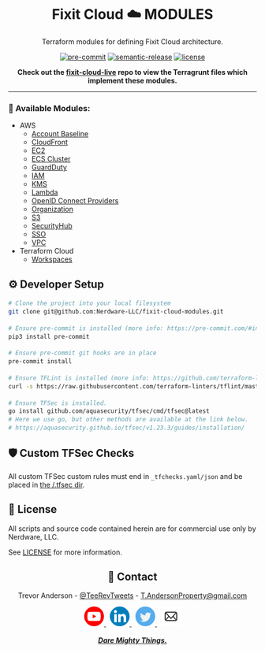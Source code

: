 <div align="center">

# Fixit Cloud ☁️ MODULES

Terraform modules for defining Fixit Cloud architecture.

[![pre-commit][pre-commit-shield]](https://github.com/pre-commit/pre-commit)
[![semantic-release][semantic-shield]](https://github.com/semantic-release/semantic-release)
[![license][license-shield]](/LICENSE)

**Check out the [fixit-cloud-live][fixit-cloud-live] repo to view the Terragrunt files which implement these modules.**

</div>

---

### 🧱 Available Modules:

- AWS
  - [Account Baseline](AWS_AccountBaseline/README.md)
  - [CloudFront](AWS_CloudFront/README.md)
  - [EC2](AWS_EC2/README.md)
  - [ECS Cluster](AWS_ECS_Cluster/README.md)
  - [GuardDuty](AWS_GuardDuty/README.md)
  - [IAM](AWS_IAM/README.md)
  - [KMS](AWS_KMS/README.md)
  - [Lambda](AWS_Lambda/README.md)
  - [OpenID Connect Providers](AWS_OpenID_Connect_Providers/README.md)
  - [Organization](AWS_Organization/README.md)
  - [S3](AWS_S3/README.md)
  - [SecurityHub](AWS_SecurityHub/README.md)
  - [SSO](AWS_SSO/README.md)
  - [VPC](AWS_VPC/README.md)
- Terraform Cloud
  - [Workspaces](TFC_Workspaces/README.md)

## ⚙️ Developer Setup

```bash
# Clone the project into your local filesystem
git clone git@github.com:Nerdware-LLC/fixit-cloud-modules.git

# Ensure pre-commit is installed (more info: https://pre-commit.com/#install)
pip3 install pre-commit

# Ensure pre-commit git hooks are in place
pre-commit install

# Ensure TFLint is installed (more info: https://github.com/terraform-linters/tflint#readme)
curl -s https://raw.githubusercontent.com/terraform-linters/tflint/master/install_linux.sh | bash

# Ensure TFSec is installed.
go install github.com/aquasecurity/tfsec/cmd/tfsec@latest
# Here we use go, but other methods are available at the link below.
# https://aquasecurity.github.io/tfsec/v1.23.3/guides/installation/
```

## 🛡️ Custom TFSec Checks

All custom TFSec custom rules must end in `_tfchecks.yaml/json` and be placed in [the /.tfsec dir](/.tfsec/README.md).

## 📝 License

All scripts and source code contained herein are for commercial use only by Nerdware, LLC.

See [LICENSE](/LICENSE) for more information.

<div align="center">

## 💬 Contact

Trevor Anderson - [@TeeRevTweets](https://twitter.com/teerevtweets) - [T.AndersonProperty@gmail.com](mailto:T.AndersonProperty@gmail.com)

  <a href="https://www.youtube.com/channel/UCguSCK_j1obMVXvv-DUS3ng">
    <img src="https://github.com/trevor-anderson/trevor-anderson/blob/main/assets/YouTube_icon_circle.svg" height="40" />
  </a>
  &nbsp;
  <a href="https://www.linkedin.com/in/trevor-anderson-3a3b0392/">
    <img src="https://github.com/trevor-anderson/trevor-anderson/blob/main/assets/LinkedIn_icon_circle.svg" height="40" />
  </a>
  &nbsp;
  <a href="https://twitter.com/TeeRevTweets">
    <img src="https://github.com/trevor-anderson/trevor-anderson/blob/main/assets/Twitter_icon_circle.svg" height="40" />
  </a>
  &nbsp;
  <a href="mailto:T.AndersonProperty@gmail.com">
    <img src="https://github.com/trevor-anderson/trevor-anderson/blob/main/assets/email_icon_circle.svg" height="40" />
  </a>
  <br><br>

  <a href="https://daremightythings.co/">
    <strong><i>Dare Mighty Things.</i></strong>
  </a>

</div>

<!-- LINKS -->

[pre-commit-shield]: https://img.shields.io/badge/pre--commit-33A532.svg?logo=pre-commit&logoColor=F8B424&labelColor=gray
[semantic-shield]: https://img.shields.io/badge/%20%20%F0%9F%93%A6%F0%9F%9A%80-semantic--release-E10079.svg
[semantic-gh-action-url]: https://github.com/cycjimmy/semantic-release-action
[license-shield]: https://img.shields.io/badge/license-Proprietary-000080.svg?labelColor=gray
[fixit-cloud-live]: https://github.com/Nerdware-LLC/fixit-cloud-live
[gh-action-docs-url]: https://docs.github.com/en/actions/security-guides/encrypted-secrets
[gh-pat-docs-url]: https://docs.github.com/en/authentication/keeping-your-account-and-data-secure/creating-a-personal-access-token
